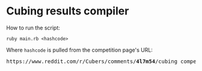 # Cubing results compiler

How to run the script:

```shell
ruby main.rb <hashcode>
```

Where `hashcode` is pulled from the competition page's URL:

<pre>https://www.reddit.com/r/Cubers/comments/<strong>4l7m54</strong>/cubing_competition_182/</pre>
